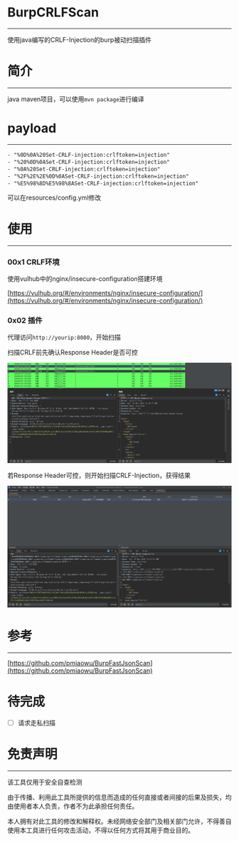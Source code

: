 # BurpCRLFScan
---
使用java编写的CRLF-Injection的burp被动扫描插件
# 简介
---
java maven项目，可以使用`mvn package`进行编译
# payload
---
```url
- "%0D%0A%20Set-CRLF-injection:crlftoken=injection"  
- "%20%0D%0ASet-CRLF-injection:crlftoken=injection"  
- "%0A%20Set-CRLF-injection:crlftoken=injection"  
- "%2F%2E%2E%0D%0ASet-CRLF-injection:crlftoken=injection"  
- "%E5%98%8D%E5%98%8ASet-CRLF-injection:crlftoken=injection"
```
可以在resources/config.yml修改

# 使用

---

### 00x1 CRLF环境

使用vulhub中的nginx/insecure-configuration搭建环境

[https://vulhub.org/#/environments/nginx/insecure-configuration/](https://vulhub.org/#/environments/nginx/insecure-configuration/)

### 0x02 插件

代理访问`http://yourip:8080`，开始扫描

扫描CRLF前先确认Response Header是否可控

![image-20221126210035.png](https://raw.githubusercontent.com/A0WaQ4/BurpCRLFScan/main/img/image-20221126210035.png)

若Response Header可控，则开始扫描CRLF-Injection，获得结果

![image-20221124231706096](https://raw.githubusercontent.com/A0WaQ4/BurpCRLFScan/main/img/image-20221124231706096.png)

# 参考

---

[https://github.com/pmiaowu/BurpFastJsonScan](https://github.com/pmiaowu/BurpFastJsonScan)

# 待完成

- [ ] 请求走私扫描

# 免责声明
---
该工具仅用于安全自查检测

由于传播、利用此工具所提供的信息而造成的任何直接或者间接的后果及损失，均由使用者本人负责，作者不为此承担任何责任。

本人拥有对此工具的修改和解释权。未经网络安全部门及相关部门允许，不得善自使用本工具进行任何攻击活动，不得以任何方式将其用于商业目的。
